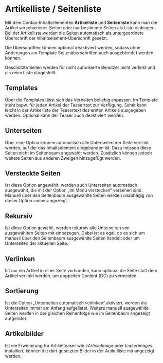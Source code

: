 Artikelliste / Seitenliste
==========================

Mit dem Contao-Inhaltselementen **Artikelliste** und **Seitenliste** kann man die Artikel verschiedener Seiten oder nur bestimmte Seiten als Liste einbinden. Bei der Artikelliste werden die Seiten automatisch als untergeordnete Überschrift der Inhaltselement-Überschrift gesetzt.

Die Überschriften können optional deaktiviert werden, sodass ohne Änderungen am Template Seitenüberschriften auch ausgeblendet werden können.

Geschützte Seiten werden für nicht autorisierte Benutzer nicht verlinkt und als reine Liste dargestellt.

Templates
---------

Über die Templates lässt sich das Verhalten beliebig anpassen. Im Template steht bspw. für jeden Artikel der Teasertext zur Verfügung. Somit kann leicht in der Artikelliste der Teasertext des ersten Artikels ausgegeben werden. Optional kann der Teaser auch deaktiviert werden.

Unterseiten
-----------

Über eine Option können automatisch alle Unterseiten der Seite verlinkt werden, auf der das Inhaltselement eingebunden ist. Dazu müssen diese Seiten nicht im Seitenbaum angewählt werden. Zusätzlich können jedoch weitere Seiten aus anderen Zweigen hinzugefügt werden.

Versteckte Seiten
-----------------

Ist diese Option angewählt, werden auch Unterseiten automatisch ausgewählt, die mit der Option „Im Menü verstecken“ versehen sind. Manuell über den Seitenbaum ausgewählte Seiten werden unabhägig von dieser Option immer angezeigt.

Rekursiv
--------

Ist diese Option gewählt, werden rekursiv alle Unterseiten von ausgewählten Seiten mit einbezogen. Dabei ist es egal, ob es sich um manuell über den Seitenbaum ausgewählte Seiten handelt oder um Unterseiten der aktuellen Seite.

Verlinken
---------

Ist nur ein Artikel in einer Seite vorhanden, kann optional die Seite statt dem Artikel verlinkt werden, um doppelten Content (DC) zu vermeiden.

Sortierung
----------

Ist die Option „Unterseiten automatisch verlinken“ aktiviert, werden die Unterseiten immer am Anfang aufgelistet. Weitere manuell ausgewählte Seiten werden in der gleichen Reihenfolge wie im Seitenbaum angezeigt aufgelistet.

Artikelbilder
-------------

Ist ein Erweiterung für Artikelteaser wie *zArticleImage* oder *teaserimages* installiert, können die dort gesetzten Bilder in der Artikelliste mit angezeigt werden.